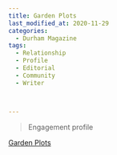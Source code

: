 ```yaml
---
title: Garden Plots
last_modified_at: 2020-11-29
categories:
  - Durham Magazine
tags:
  - Relationship
  - Profile
  - Editorial 
  - Community
  - Writer



---
```


> Engagement profile

[Garden Plots](https://issuu.com/shannonmedia/docs/dmoct_nov16/104)
